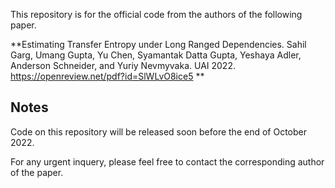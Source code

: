This repository is for the official code from the authors of the following paper.

**Estimating Transfer Entropy under Long Ranged Dependencies. Sahil Garg, Umang Gupta, Yu Chen, Syamantak Datta Gupta, Yeshaya Adler, Anderson Schneider, and Yuriy Nevmyvaka. UAI 2022. https://openreview.net/pdf?id=SlWLvO8ice5
**

## Notes
Code on this repository will be released soon before the end of October 2022. 

For any urgent inquery, please feel free to contact the corresponding author of the paper.
